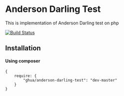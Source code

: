 Anderson Darling Test
============

This is implementation of Anderson Darling test on php

[![Build Status](https://travis-ci.org/ghua/AndersonDarlingTest.png?branch=master)](https://travis-ci.org/ghua/AndersonDarlingTest)

Installation
---------

#### Using composer #####
    {
        require: {
            "ghua/anderson-darling-test": "dev-master"
        }
    }
